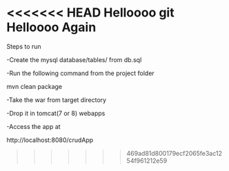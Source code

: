 <<<<<<< HEAD
Helloooo git
Helloooo Again
=======
Steps to run

-Create the mysql database/tables/ from db.sql

-Run the following command from the project folder

   mvn clean package
   
-Take the war from target directory 

-Drop it in tomcat(7 or 8) webapps


-Access the app at
 
 http://localhost:8080/crudApp
>>>>>>> 469ad81d800179ecf2065fe3ac1254f961212e59
